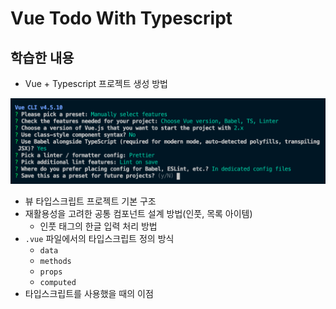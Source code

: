 # Vue Todo With Typescript

## 학습한 내용

- Vue + Typescript 프로젝트 생성 방법

![vue-ts-cli](./image/vue-ts-cli.png)

- 뷰 타입스크립트 프로젝트 기본 구조
- 재활용성을 고려한 공통 컴포넌트 설계 방법(인풋, 목록 아이템)
  - 인풋 태그의 한글 입력 처리 방법
- `.vue` 파일에서의 타입스크립트 정의 방식
  - `data`
  - `methods`
  - `props`
  - `computed`
- 타입스크립트를 사용했을 때의 이점
